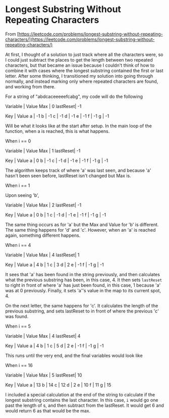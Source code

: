 # Longest Substring Without Repeating Characters

From [https://leetcode.com/problems/longest-substring-without-repeating-characters/](https://leetcode.com/problems/longest-substring-without-repeating-characters/)

At first, I thought of a solution to just track where all the characters were, so I could just subtract the places to get the length between two repeated characters, but that became an issue because I couldn't think of how to combine it with cases where the longest substring contained the first or last letter. After some thinking, I transitioned my solution into going through normally, and instead marking only where repeated characters are found, and working from there.

For a string of "abdcaceeeeefcabg", my code will do the following

Variable | Value
Max      | 0
lastReset| -1

Key | Value
a   | -1
b   | -1
c   | -1
d   | -1
e   | -1
f   | -1
g   | -1

Will be what it looks like at the start after setup. In the main loop of the function, when a is reached, this is what happens.

When i == 0

Variable | Value
Max      | 1
lastReset| -1

Key | Value
a   | 0
b   | -1
c   | -1
d   | -1
e   | -1
f   | -1
g   | -1

The algorithm keeps track of where 'a' was last seen, and because 'a' hasn't been seen before, lastReset isn't changed but Max is.

When i == 1

Upon seeing 'b',

Variable | Value
Max      | 2
lastReset| -1

Key | Value
a   | 0
b   | 1
c   | -1
d   | -1
e   | -1
f   | -1
g   | -1

The same thing occurs as for 'a' but the Max and Value for 'b' is different. The same thing happens for 'd' and 'c'. However, when an 'a' is reached again, something different happens.

When i == 4

Variable | Value
Max      | 4
lastReset| 1

Key | Value
a   | 4
b   | 1
c   | 3
d   | 2
e   | -1
f   | -1
g   | -1

It sees that 'a' has been found in the string previously, and then calculates what the previous substring has been, in this case, 4. It then sets `lastReset` to right in front of where 'a' has just been found, in this case, 1 because 'a' was at 0 previously. Finally, it sets 'a''s value in the map to its current spot, 4.

On the next letter, the same happens for 'c'. It calculates the length of the previous substring, and sets lastReset to in front of where the previous 'c' was found.

When i == 5

Variable | Value
Max      | 4
lastReset| 4

Key | Value
a   | 4
b   | 1
c   | 5
d   | 2
e   | -1
f   | -1
g   | -1

This runs until the very end, and the final variables would look like 

When i == 16

Variable | Value
Max      | 5
lastReset| 10

Key | Value
a   | 13
b   | 14
c   | 12
d   | 2
e   | 10
f   | 11
g   | 15

I included a special calculation at the end of the string to calculate if the longest substring contains the last character. In this case, `i` would go one past the length of s, and then subtract from the lastReset. It would get 6 and would return 6 as that would be the max.